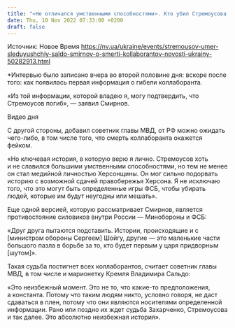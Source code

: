 ```yaml
---
title: "«Не отличался умственными способностями». Кто убил Стремоусова и за что — версии советника главы МВД"
date: Thu, 10 Nov 2022 07:33:00 +0200
draft: false
---
```

Источник: Новое Время https://nv.ua/ukraine/events/stremousov-umer-sleduyushchiy-saldo-smirnov-o-smerti-kollaborantov-novosti-ukrainy-50282913.html


*Интервью было записано вчера во второй половине дня: вскоре после того: как появилась первая информация о гибели коллаборанта. 

«Из той информации, которой владею я, могу подтвердить, что Стремоусов погиб», — заявил Смирнов.

 Видео дня   

С другой стороны, добавил советник главы МВД, от РФ можно ожидать чего-либо, в том числе того, что смерть коллаборанта окажется фейком.

«Но ключевая история, в которую верю я лично. Стремоусов хоть и не славился большими умственными способностями, но тем не менее он стал медийной личностью Херсонщины. Он мог сильно подорвать историю с возможной сдачей правобережья Херсона. Я не исключаю того, что это могут быть определенные игры ФСБ, чтобы убирать людей, которые им будут неугодны или мешать».

Еще одной версией, которую рассматривает Смирнов, является противостояние силовиков внутри России — Минобороны и ФСБ:

«Друг друга пытаются подставить. Истории, происходящие и с [министром обороны Сергеем] Шойгу, другие — это маленькие части большого пазла в борьбе за то, кто будет первым у царя придворным [шутом]».

Такая судьба постигнет всех коллаборантов, считает советник главы МВД, в том числе и марионетку Кремля Владимира Сальдо:

«Это неизбежный момент. Это не то, что какие-то предположения, а константа. Потому что таким людям никто, условно говоря, не даст сдаваться в плен, потому что они являются носителями определенной информации. Рано или поздно их ждет судьба Захарченко, Стремоусова и так далее. Это абсолютно неизбежная история».
